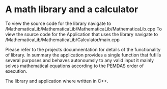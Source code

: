 # A math library and a calculator

To view the source code for the library navigate to /MathematicaLib/MathematicaLib/MathematicaLib/MathematicaLib.cpp
To view the source code for the Application that uses the library navigate to /MathematicaLib/MathematicaLib/Calculator/main.cpp

Please refer to the projects documnentation for details of the functionality of library. In summary the application provides a single function
that fufills several purposes and behaves autonoumsly to any valid input it mainly solves mathematical equations according to the
PEMDAS order of execution.

The library and application where written in C++.

